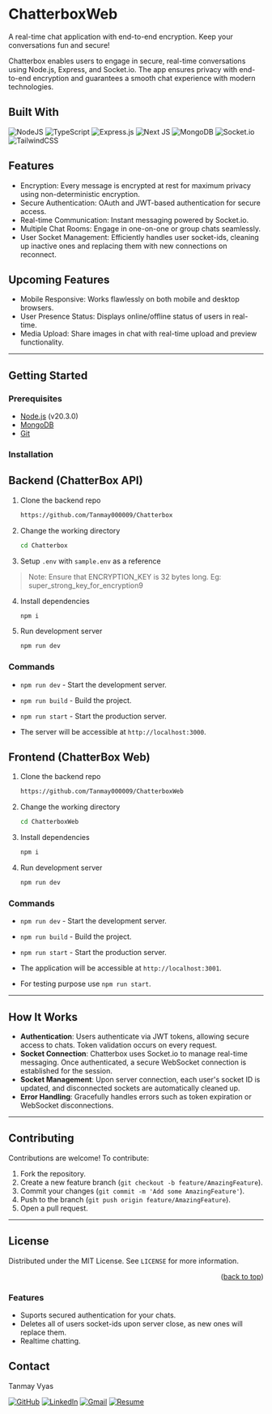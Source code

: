 # ChatterboxWeb
A real-time chat application with end-to-end encryption. Keep your conversations fun and secure!

Chatterbox enables users to engage in secure, real-time conversations using Node.js, Express, and Socket.io. The app ensures privacy with end-to-end encryption and guarantees a smooth chat experience with modern technologies.

## Built With

![NodeJS](https://img.shields.io/badge/node.js-6DA55F?style=for-the-badge&logo=node.js&logoColor=white)
![TypeScript](https://img.shields.io/badge/typescript-%23007ACC.svg?style=for-the-badge&logo=typescript&logoColor=white)
![Express.js](https://img.shields.io/badge/express.js-%23404d59.svg?style=for-the-badge&logo=express&logoColor=%2361DAFB)
![Next JS](https://img.shields.io/badge/Next-black?style=for-the-badge&logo=next.js&logoColor=white)
![MongoDB](https://img.shields.io/badge/MongoDB-%234ea94b.svg?style=for-the-badge&logo=mongodb&logoColor=white)
![Socket.io](https://img.shields.io/badge/Socket.io-black?style=for-the-badge&logo=socket.io&badgeColor=010101)
![TailwindCSS](https://img.shields.io/badge/tailwindcss-%2338B2AC.svg?style=for-the-badge&logo=tailwind-css&logoColor=white)

## Features
- Encryption: Every message is encrypted at rest for maximum privacy using non-deterministic encryption.
- Secure Authentication: OAuth and JWT-based authentication for secure access.
- Real-time Communication: Instant messaging powered by Socket.io.
- Multiple Chat Rooms: Engage in one-on-one or group chats seamlessly.
- User Socket Management: Efficiently handles user socket-ids, cleaning up inactive ones and replacing them with new connections on reconnect.

## Upcoming Features
- Mobile Responsive: Works flawlessly on both mobile and desktop browsers.
- User Presence Status: Displays online/offline status of users in real-time.
- Media Upload: Share images in chat with real-time upload and preview functionality.

---

## Getting Started

### Prerequisites

- [Node.js](https://nodejs.org/en/download/) (v20.3.0)
- [MongoDB](https://www.mongodb.com/)
- [Git](https://git-scm.com/)

### Installation 

## Backend (ChatterBox API)

1. Clone the backend repo

   ```sh
   https://github.com/Tanmay000009/Chatterbox
   ```

2. Change the working directory

   ```sh
   cd Chatterbox
   ```

3. Setup `.env` with `sample.env` as a reference
> Note: Ensure that ENCRYPTION_KEY is 32 bytes long. Eg: super_strong_key_for_encryption9

4. Install dependencies

   ```sh
   npm i
   ```
   
5. Run development server

   ```sh
   npm run dev
   ```

### Commands

- `npm run dev` - Start the development server.
- `npm run build` - Build the project.
- `npm run start` - Start the production server.

- The server will be accessible at `http://localhost:3000`.

## Frontend (ChatterBox Web)

1. Clone the backend repo

   ```sh
   https://github.com/Tanmay000009/ChatterboxWeb
   ```

2. Change the working directory

   ```sh
   cd ChatterboxWeb
   ```
   
3. Install dependencies

   ```sh
   npm i
   ```
   
4. Run development server

   ```sh
   npm run dev
   ```

### Commands

- `npm run dev` - Start the development server.
- `npm run build` - Build the project.
- `npm run start` - Start the production server.

- The application will be accessible at `http://localhost:3001`.
- For testing purpose use `npm run start`.

---

## How It Works

- **Authentication**: Users authenticate via JWT tokens, allowing secure access to chats. Token validation occurs on every request.
- **Socket Connection**: Chatterbox uses Socket.io to manage real-time messaging. Once authenticated, a secure WebSocket connection is established for the session.
- **Socket Management**: Upon server connection, each user's socket ID is updated, and disconnected sockets are automatically cleaned up.
- **Error Handling**: Gracefully handles errors such as token expiration or WebSocket disconnections.

---

## Contributing

Contributions are welcome! To contribute:

1. Fork the repository.
2. Create a new feature branch (`git checkout -b feature/AmazingFeature`).
3. Commit your changes (`git commit -m 'Add some AmazingFeature'`).
4. Push to the branch (`git push origin feature/AmazingFeature`).
5. Open a pull request.

---

## License

Distributed under the MIT License. See `LICENSE` for more information.

<p align="right">(<a href="https://github.com/Tanmay000009/BILLsolutION#billsolution">back to top</a>)</p>

### Features

- Suports secured authentication for your chats.
- Deletes all of users socket-ids upon server close, as new ones will replace them.
- Realtime chatting.

## Contact

Tanmay Vyas

[![GitHub](https://img.shields.io/badge/github-%23121011.svg?style=for-the-badge&logo=github&logoColor=white)](https://github.com/Tanmay000009)
[![LinkedIn](https://img.shields.io/badge/linkedin-%230077B5.svg?style=for-the-badge&logo=linkedin&logoColor=white)](https://www.linkedin.com/in/tanmay-vyas-09/)
[![Gmail](https://img.shields.io/badge/Gmail-D14836?style=for-the-badge&logo=gmail&logoColor=white)](mailto:tanmayvyas09@gmail.com)
[![Resume](https://img.shields.io/badge/Resume-000000?style=for-the-badge&logo=read-the-docs&logoColor=white)](https://drive.google.com/file/d/1lkfmeqseeSwK1GlJHEblz2ZuYzdNBRhm/view?usp=drive_link)
